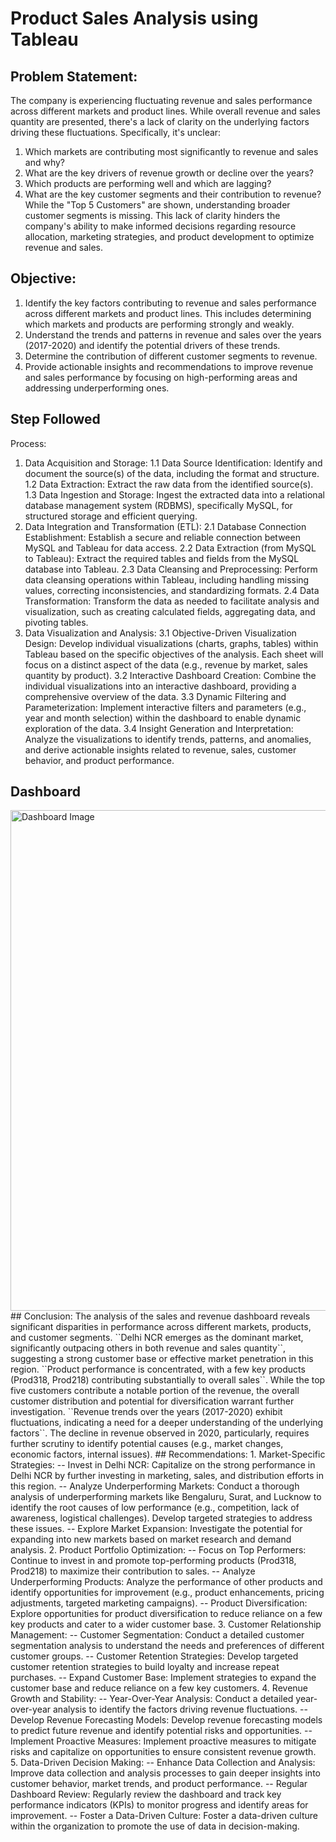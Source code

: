 # Product Sales Analysis using Tableau
## Problem Statement:
The company is experiencing fluctuating revenue and sales performance across different markets and product lines. While overall revenue and sales quantity are presented, there's a lack of clarity on the underlying factors driving these fluctuations. Specifically, it's unclear:
1. Which markets are contributing most significantly to revenue and sales and why? 
2. What are the key drivers of revenue growth or decline over the years?
3. Which products are performing well and which are lagging?
4. What are the key customer segments and their contribution to revenue? While the "Top 5 Customers" are shown, understanding broader customer segments is missing.
This lack of clarity hinders the company's ability to make informed decisions regarding resource allocation, marketing strategies, and product development to optimize revenue and sales.
## Objective:
1.	Identify the key factors contributing to revenue and sales performance across different markets and product lines. This includes determining which markets and products are performing strongly and weakly.
2.	Understand the trends and patterns in revenue and sales over the years (2017-2020) and identify the potential drivers of these trends.
3.	Determine the contribution of different customer segments to revenue.
4.	Provide actionable insights and recommendations to improve revenue and sales performance by focusing on high-performing areas and addressing underperforming ones.
## Step Followed
Process:
1. Data Acquisition and Storage:
	1.1 Data Source Identification: Identify and document the source(s) of the data, including the format and structure.
	1.2 Data Extraction: Extract the raw data from the identified source(s).
	1.3 Data Ingestion and Storage: Ingest the extracted data into a relational database management system (RDBMS), specifically MySQL, for structured storage and efficient querying.
2. Data Integration and Transformation (ETL):
	2.1 Database Connection Establishment: Establish a secure and reliable connection between MySQL and Tableau for data access.
	2.2 Data Extraction (from MySQL to Tableau): Extract the required tables and fields from the MySQL database into Tableau.
	2.3 Data Cleansing and Preprocessing: Perform data cleansing operations within Tableau, including handling missing values, correcting inconsistencies, and standardizing formats.
	2.4 Data Transformation: Transform the data as needed to facilitate analysis and visualization, such as creating calculated fields, aggregating data, and pivoting tables.
3. Data Visualization and Analysis:
	3.1 Objective-Driven Visualization Design: Develop individual visualizations (charts, graphs, tables) within Tableau based on the specific objectives of the analysis. Each sheet will focus on a distinct aspect of the data (e.g., revenue by market, sales quantity by product).
	3.2 Interactive Dashboard Creation: Combine the individual visualizations into an interactive dashboard, providing a comprehensive overview of the data.
	3.3 Dynamic Filtering and Parameterization: Implement interactive filters and parameters (e.g., year and month selection) within the dashboard to enable dynamic exploration of the data.
	3.4 Insight Generation and Interpretation: Analyze the visualizations to identify trends, patterns, and anomalies, and derive actionable insights related to revenue, sales, customer behavior, and product performance.
## Dashboard
<img width="801" alt="Dashboard Image" src="https://github.com/user-attachments/assets/c2d90edd-b5a6-41b1-829b-e7d70e275b9d" />
## Conclusion:
The analysis of the sales and revenue dashboard reveals significant disparities in performance across different markets, products, and customer segments. ``Delhi NCR emerges as the dominant market, significantly outpacing others in both revenue and sales quantity``, suggesting a strong customer base or effective market penetration in this region. ``Product performance is concentrated, with a few key products (Prod318, Prod218) contributing substantially to overall sales``. While the top five customers contribute a notable portion of the revenue, the overall customer distribution and potential for diversification warrant further investigation. ``Revenue trends over the years (2017-2020) exhibit fluctuations, indicating a need for a deeper understanding of the underlying factors``. The decline in revenue observed in 2020, particularly, requires further scrutiny to identify potential causes (e.g., market changes, economic factors, internal issues).
## Recommendations:
1.	Market-Specific Strategies:
-- Invest in Delhi NCR: Capitalize on the strong performance in Delhi NCR by further investing in marketing, sales, and distribution efforts in this region.
-- Analyze Underperforming Markets: Conduct a thorough analysis of underperforming markets like Bengaluru, Surat, and Lucknow to identify the root causes of low performance (e.g., competition, lack of awareness, logistical challenges). Develop targeted strategies to address these issues.
-- Explore Market Expansion: Investigate the potential for expanding into new markets based on market research and demand analysis.
2.	Product Portfolio Optimization:
-- Focus on Top Performers: Continue to invest in and promote top-performing products (Prod318, Prod218) to maximize their contribution to sales.
-- Analyze Underperforming Products: Analyze the performance of other products and identify opportunities for improvement (e.g., product enhancements, pricing adjustments, targeted marketing campaigns).
-- Product Diversification: Explore opportunities for product diversification to reduce reliance on a few key products and cater to a wider customer base.
3.	Customer Relationship Management:
-- Customer Segmentation: Conduct a detailed customer segmentation analysis to understand the needs and preferences of different customer groups.
-- Customer Retention Strategies: Develop targeted customer retention strategies to build loyalty and increase repeat purchases.
-- Expand Customer Base: Implement strategies to expand the customer base and reduce reliance on a few key customers.
4.	Revenue Growth and Stability:
-- Year-Over-Year Analysis: Conduct a detailed year-over-year analysis to identify the factors driving revenue fluctuations.
-- Develop Revenue Forecasting Models: Develop revenue forecasting models to predict future revenue and identify potential risks and opportunities.
-- Implement Proactive Measures: Implement proactive measures to mitigate risks and capitalize on opportunities to ensure consistent revenue growth.
5.	Data-Driven Decision Making:
-- Enhance Data Collection and Analysis: Improve data collection and analysis processes to gain deeper insights into customer behavior, market trends, and product performance.
-- Regular Dashboard Review: Regularly review the dashboard and track key performance indicators (KPIs) to monitor progress and identify areas for improvement.
-- Foster a Data-Driven Culture: Foster a data-driven culture within the organization to promote the use of data in decision-making.


